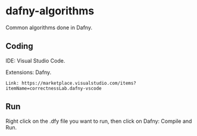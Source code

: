 # dafny-algorithms

Common algorithms done in Dafny.

## Coding

IDE: Visual Studio Code.

Extensions: Dafny.

    Link: https://marketplace.visualstudio.com/items?itemName=correctnessLab.dafny-vscode

## Run

Right click on the .dfy file you want to run, then click on Dafny: Compile and Run.
